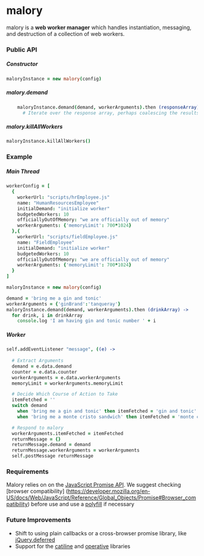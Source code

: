 malory
======
malory is a __web worker manager__ which handles instantiation, messaging, and destruction of a collection of web workers.

### Public API

##### Constructor
```coffee
maloryInstance = new malory(config)
```

##### malory.demand
```coffee
    maloryInstance.demand(demand, workerArguments).then (responseArray) ->
      # Iterate over the response array, perhaps coalescing the results
```

##### malory.killAllWorkers
```coffee
maloryInstance.killAllWorkers()
```


### Example

##### Main Thread

```coffee
workerConfig = [
  {
    workerUrl: "scripts/hrEmployee.js"
    name: "HumanResourcesEmployee"
    initialDemand: "initialize worker"
    budgetedWorkers: 10
    officiallyOutOfMemory: "we are officially out of memory"
    workerArguments: {'memoryLimit': 700*1024}
  },{
    workerUrl: "scripts/fieldEmployee.js"
    name: "FieldEmployee"
    initialDemand: "initialize worker"
    budgetedWorkers: 10
    officiallyOutOfMemory: "we are officially out of memory"
    workerArguments: {'memoryLimit': 700*1024}
  }
]

maloryInstance = new malory(config)

demand = 'bring me a gin and tonic'
workerArguments = {'ginBrand':'tanqueray'}
maloryInstance.demand(demand, workerArguments).then (drinkArray) ->
  for drink, i in drinkArray
    console.log 'I am having gin and tonic number ' + i
```

##### Worker
```coffee
self.addEventListener "message", ((e) ->
  
  # Extract Arguments
  demand = e.data.demand
  counter = e.data.counter
  workerArguments = e.data.workerArguments
  memoryLimit = workerArguments.memoryLimit

  # Decide Which Course of Action to Take
  itemFetched = ''
  switch demand
    when 'bring me a gin and tonic' then itemFetched = 'gin and tonic'
    when 'bring me a monte cristo sandwich' then itemFetched = 'monte cristo'

  # Respond to malory
  workerArguments.itemFetched = itemFetched
  returnMessage = {}
  returnMessage.demand = demand
  returnMessage.workerArguments = workerArguments
  self.postMessage returnMessage


```

### Requirements
Malory relies on on the [JavaScript Promise API](https://developer.mozilla.org/en-US/docs/Web/JavaScript/Reference/Global_Objects/Promise).  We suggest checking [browser compatibility]
(https://developer.mozilla.org/en-US/docs/Web/JavaScript/Reference/Global_Objects/Promise#Browser_compatibility) before use and use a [polyfill](https://github.com/slightlyoff/Promises) if necessary

### Future Improvements
* Shift to using plain callbacks or a cross-browser promise library, like [jQuery.deferred](http://api.jquery.com/category/deferred-object/)
* Support for the [catiline](https://github.com/calvinmetcalf/catiline) and [operative](https://github.com/padolsey/operative) libraries